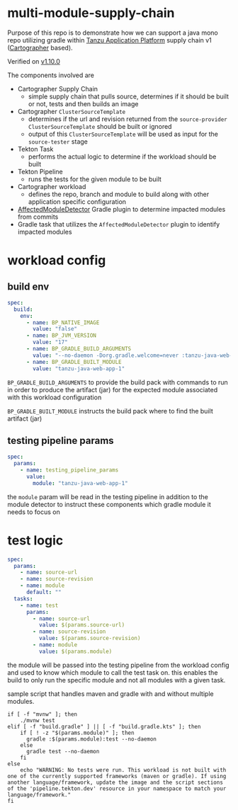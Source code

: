 # multi-module-supply-chain

Purpose of this repo is to demonstrate how we can support a java mono repo utilizing gradle within [Tanzu Application Platform](https://docs.vmware.com/en/VMware-Tanzu-Application-Platform/index.html) supply chain v1 ([Cartographer](https://cartographer.sh/) based).

Verified on [v1.10.0](https://docs.vmware.com/en/VMware-Tanzu-Application-Platform/1.10/tap/overview.html)

The components involved are

* Cartographer Supply Chain 
  * simple supply chain that pulls source, determines if it should be built or not, tests and then builds an image
* Cartographer `ClusterSourceTemplate`
  * determines if the url and revision returned from the `source-provider` `ClusterSourceTemplate` should be built or ignored
  * output of this `ClusterSourceTemplate` will be used as input for the `source-tester` stage
* Tekton Task
  * performs the actual logic to determine if the workload should be built
* Tekton Pipeline 
  * runs the tests for the given module to be built
* Cartographer workload
  * defines the repo, branch and module to build along with other application specific configuration
* [AffectedModuleDetector](https://github.com/dropbox/AffectedModuleDetector) Gradle plugin to determine impacted modules from commits
* Gradle task that utilizes the `AffectedModuleDetector` plugin to identify impacted modules

# workload config

## build env

```yaml
spec:
  build:
    env:
      - name: BP_NATIVE_IMAGE
        value: "false"
      - name: BP_JVM_VERSION
        value: "17"
      - name: BP_GRADLE_BUILD_ARGUMENTS
        value: "--no-daemon -Dorg.gradle.welcome=never :tanzu-java-web-app-1:assemble"
      - name: BP_GRADLE_BUILT_MODULE
        value: "tanzu-java-web-app-1"
```
`BP_GRADLE_BUILD_ARGUMENTS` to provide the build pack with commands to run in order to produce the artifact (jar) for the expected module associated with this workload configuration

`BP_GRADLE_BUILT_MODULE` instructs the build pack where to find the built artifact (jar)

## testing pipeline params

```yaml
spec:  
  params:
    - name: testing_pipeline_params
      value:
        module: "tanzu-java-web-app-1"
```

the `module` param will be read in the testing pipeline in addition to the module detector to instruct these components which gradle module it needs to focus on

# test logic

```yaml
spec:
  params:
    - name: source-url
    - name: source-revision
    - name: module
      default: ""
  tasks:
    - name: test
      params:
        - name: source-url
          value: $(params.source-url)
        - name: source-revision
          value: $(params.source-revision)
        - name: module
          value: $(params.module)
```

the module will be passed into the testing pipeline from the workload config and used to know which module to call the test task on. this enables the build to only run the specific module and not all modules with a given task.

sample script that handles maven and gradle with and without multiple modules.

```shell
if [ -f "mvnw" ]; then
    ./mvnw test
elif [ -f "build.gradle" ] || [ -f "build.gradle.kts" ]; then
    if [ ! -z "$(params.module)" ]; then
      gradle :$(params.module):test --no-daemon
    else
      gradle test --no-daemon
    fi
else
    echo "WARNING: No tests were run. This workload is not built with one of the currently supported frameworks (maven or gradle). If using another language/framework, update the image and the script sections of the 'pipeline.tekton.dev' resource in your namespace to match your language/framework."
fi
```



